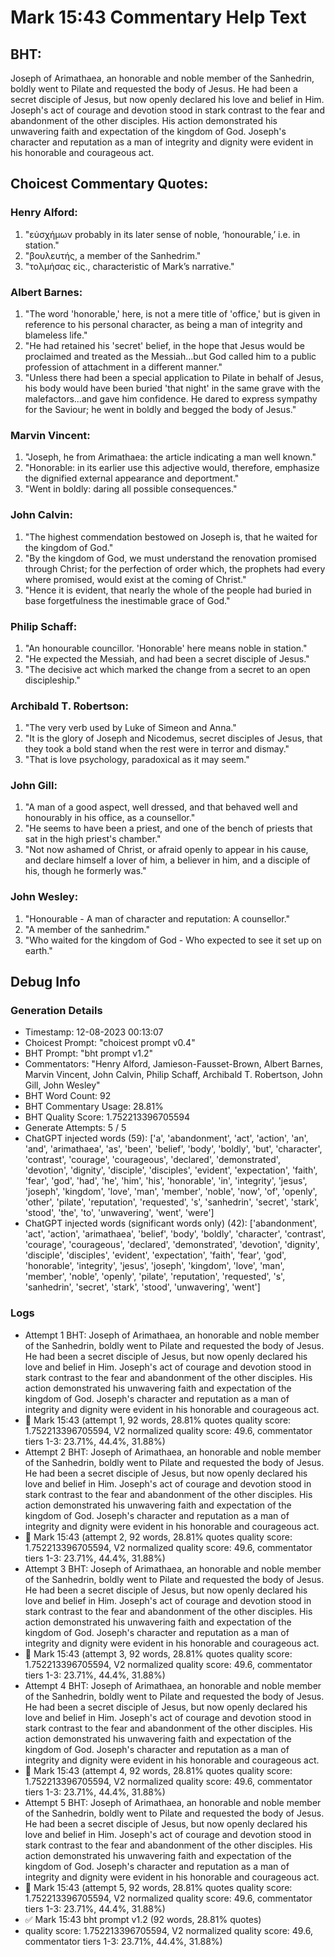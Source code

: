 # Mark 15:43 Commentary Help Text

## BHT:
Joseph of Arimathaea, an honorable and noble member of the Sanhedrin, boldly went to Pilate and requested the body of Jesus. He had been a secret disciple of Jesus, but now openly declared his love and belief in Him. Joseph's act of courage and devotion stood in stark contrast to the fear and abandonment of the other disciples. His action demonstrated his unwavering faith and expectation of the kingdom of God. Joseph's character and reputation as a man of integrity and dignity were evident in his honorable and courageous act.

## Choicest Commentary Quotes:
### Henry Alford:
1. "εὐσχήμων probably in its later sense of noble, ‘honourable,’ i.e. in station."
2. "βουλευτής, a member of the Sanhedrim."
3. "τολμήσας εἰς., characteristic of Mark’s narrative."

### Albert Barnes:
1. "The word 'honorable,' here, is not a mere title of 'office,' but is given in reference to his personal character, as being a man of integrity and blameless life."
2. "He had retained his 'secret' belief, in the hope that Jesus would be proclaimed and treated as the Messiah...but God called him to a public profession of attachment in a different manner."
3. "Unless there had been a special application to Pilate in behalf of Jesus, his body would have been buried 'that night' in the same grave with the malefactors...and gave him confidence. He dared to express sympathy for the Saviour; he went in boldly and begged the body of Jesus."

### Marvin Vincent:
1. "Joseph, he from Arimathaea: the article indicating a man well known."
2. "Honorable: in its earlier use this adjective would, therefore, emphasize the dignified external appearance and deportment."
3. "Went in boldly: daring all possible consequences."

### John Calvin:
1. "The highest commendation bestowed on Joseph is, that he waited for the kingdom of God."
2. "By the kingdom of God, we must understand the renovation promised through Christ; for the perfection of order which, the prophets had every where promised, would exist at the coming of Christ."
3. "Hence it is evident, that nearly the whole of the people had buried in base forgetfulness the inestimable grace of God."

### Philip Schaff:
1. "An honourable councillor. 'Honorable' here means noble in station."
2. "He expected the Messiah, and had been a secret disciple of Jesus."
3. "The decisive act which marked the change from a secret to an open discipleship."

### Archibald T. Robertson:
1. "The very verb used by Luke of Simeon and Anna." 
2. "It is the glory of Joseph and Nicodemus, secret disciples of Jesus, that they took a bold stand when the rest were in terror and dismay."
3. "That is love psychology, paradoxical as it may seem."

### John Gill:
1. "A man of a good aspect, well dressed, and that behaved well and honourably in his office, as a counsellor."
2. "He seems to have been a priest, and one of the bench of priests that sat in the high priest's chamber."
3. "Not now ashamed of Christ, or afraid openly to appear in his cause, and declare himself a lover of him, a believer in him, and a disciple of his, though he formerly was."

### John Wesley:
1. "Honourable - A man of character and reputation: A counsellor."
2. "A member of the sanhedrim."
3. "Who waited for the kingdom of God - Who expected to see it set up on earth."


## Debug Info
### Generation Details
- Timestamp: 12-08-2023 00:13:07
- Choicest Prompt: "choicest prompt v0.4"
- BHT Prompt: "bht prompt v1.2"
- Commentators: "Henry Alford, Jamieson-Fausset-Brown, Albert Barnes, Marvin Vincent, John Calvin, Philip Schaff, Archibald T. Robertson, John Gill, John Wesley"
- BHT Word Count: 92
- BHT Commentary Usage: 28.81%
- BHT Quality Score: 1.752213396705594
- Generate Attempts: 5 / 5
- ChatGPT injected words (59):
	['a', 'abandonment', 'act', 'action', 'an', 'and', 'arimathaea', 'as', 'been', 'belief', 'body', 'boldly', 'but', 'character', 'contrast', 'courage', 'courageous', 'declared', 'demonstrated', 'devotion', 'dignity', 'disciple', 'disciples', 'evident', 'expectation', 'faith', 'fear', 'god', 'had', 'he', 'him', 'his', 'honorable', 'in', 'integrity', 'jesus', 'joseph', 'kingdom', 'love', 'man', 'member', 'noble', 'now', 'of', 'openly', 'other', 'pilate', 'reputation', 'requested', 's', 'sanhedrin', 'secret', 'stark', 'stood', 'the', 'to', 'unwavering', 'went', 'were']
- ChatGPT injected words (significant words only) (42):
	['abandonment', 'act', 'action', 'arimathaea', 'belief', 'body', 'boldly', 'character', 'contrast', 'courage', 'courageous', 'declared', 'demonstrated', 'devotion', 'dignity', 'disciple', 'disciples', 'evident', 'expectation', 'faith', 'fear', 'god', 'honorable', 'integrity', 'jesus', 'joseph', 'kingdom', 'love', 'man', 'member', 'noble', 'openly', 'pilate', 'reputation', 'requested', 's', 'sanhedrin', 'secret', 'stark', 'stood', 'unwavering', 'went']

### Logs
- Attempt 1 BHT: Joseph of Arimathaea, an honorable and noble member of the Sanhedrin, boldly went to Pilate and requested the body of Jesus. He had been a secret disciple of Jesus, but now openly declared his love and belief in Him. Joseph's act of courage and devotion stood in stark contrast to the fear and abandonment of the other disciples. His action demonstrated his unwavering faith and expectation of the kingdom of God. Joseph's character and reputation as a man of integrity and dignity were evident in his honorable and courageous act.
- 🔄 Mark 15:43 (attempt 1, 92 words, 28.81% quotes quality score: 1.752213396705594, V2 normalized quality score: 49.6, commentator tiers 1-3: 23.71%, 44.4%, 31.88%)
- Attempt 2 BHT: Joseph of Arimathaea, an honorable and noble member of the Sanhedrin, boldly went to Pilate and requested the body of Jesus. He had been a secret disciple of Jesus, but now openly declared his love and belief in Him. Joseph's act of courage and devotion stood in stark contrast to the fear and abandonment of the other disciples. His action demonstrated his unwavering faith and expectation of the kingdom of God. Joseph's character and reputation as a man of integrity and dignity were evident in his honorable and courageous act.
- 🔄 Mark 15:43 (attempt 2, 92 words, 28.81% quotes quality score: 1.752213396705594, V2 normalized quality score: 49.6, commentator tiers 1-3: 23.71%, 44.4%, 31.88%)
- Attempt 3 BHT: Joseph of Arimathaea, an honorable and noble member of the Sanhedrin, boldly went to Pilate and requested the body of Jesus. He had been a secret disciple of Jesus, but now openly declared his love and belief in Him. Joseph's act of courage and devotion stood in stark contrast to the fear and abandonment of the other disciples. His action demonstrated his unwavering faith and expectation of the kingdom of God. Joseph's character and reputation as a man of integrity and dignity were evident in his honorable and courageous act.
- 🔄 Mark 15:43 (attempt 3, 92 words, 28.81% quotes quality score: 1.752213396705594, V2 normalized quality score: 49.6, commentator tiers 1-3: 23.71%, 44.4%, 31.88%)
- Attempt 4 BHT: Joseph of Arimathaea, an honorable and noble member of the Sanhedrin, boldly went to Pilate and requested the body of Jesus. He had been a secret disciple of Jesus, but now openly declared his love and belief in Him. Joseph's act of courage and devotion stood in stark contrast to the fear and abandonment of the other disciples. His action demonstrated his unwavering faith and expectation of the kingdom of God. Joseph's character and reputation as a man of integrity and dignity were evident in his honorable and courageous act.
- 🔄 Mark 15:43 (attempt 4, 92 words, 28.81% quotes quality score: 1.752213396705594, V2 normalized quality score: 49.6, commentator tiers 1-3: 23.71%, 44.4%, 31.88%)
- Attempt 5 BHT: Joseph of Arimathaea, an honorable and noble member of the Sanhedrin, boldly went to Pilate and requested the body of Jesus. He had been a secret disciple of Jesus, but now openly declared his love and belief in Him. Joseph's act of courage and devotion stood in stark contrast to the fear and abandonment of the other disciples. His action demonstrated his unwavering faith and expectation of the kingdom of God. Joseph's character and reputation as a man of integrity and dignity were evident in his honorable and courageous act.
- 🔄 Mark 15:43 (attempt 5, 92 words, 28.81% quotes quality score: 1.752213396705594, V2 normalized quality score: 49.6, commentator tiers 1-3: 23.71%, 44.4%, 31.88%)
- ✅ Mark 15:43 bht prompt v1.2 (92 words, 28.81% quotes)
- quality score: 1.752213396705594, V2 normalized quality score: 49.6, commentator tiers 1-3: 23.71%, 44.4%, 31.88%)